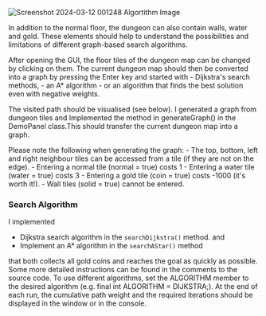 ![Screenshot 2024-03-12 001248](https://github.com/ChinonsoAgbo/searchAlgorithms/assets/81990068/ab0969b2-b07c-4c15-9ecd-a5b032bdefd5)
Algortithm Image 

In addition to the normal floor, the dungeon can also contain walls, water and gold. These elements should help to understand the possibilities and limitations of different graph-based search algorithms.

After opening the GUI, the floor tiles of the dungeon map can be changed by clicking on them. The current dungeon map should then be converted into a graph by pressing the Enter key and started with - Dijkstra's search methods, - an A* algorithm - or an algorithm that finds the best solution even with negative weights.

The visited path should be visualised (see below). I generated a graph from dungeon tiles and Implemented the method in generateGraph() in the DemoPanel class.This should transfer the current dungeon map into a graph. 

Please note the following when generating the graph: - The top, bottom, left and right neighbour tiles can be accessed from a tile (if they are not on the edge). - Entering a normal tile (normal = true) costs 1 - Entering a water tile (water = true) costs 3 - Entering a gold tile (coin = true) costs -1000 (it's worth it!). - Wall tiles (solid = true) cannot be entered. 

### Search Algorithm

I implemented 

- Dijkstra search algorithm in the `searchDijkstra()` method. and
- Implement an A* algorithm in the `searchAStar()` method

that both collects all gold coins and reaches the goal as quickly as possible. Some more detailed instructions can be found in the comments to the source code. To use different algorithms, set the ALGORITHM member to the desired algorithm (e.g. final int ALGORITHM = DIJKSTRA;). At the end of each run, the cumulative path weight and the required iterations should be displayed in the window or in the console.
